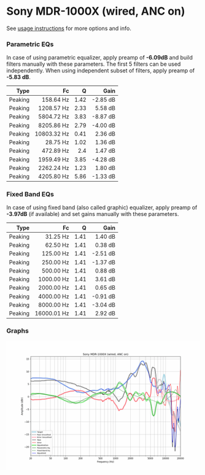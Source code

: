 # Sony MDR-1000X (wired, ANC on)
See [usage instructions](https://github.com/jaakkopasanen/AutoEq#usage) for more options and info.

### Parametric EQs
In case of using parametric equalizer, apply preamp of **-6.09dB** and build filters manually
with these parameters. The first 5 filters can be used independently.
When using independent subset of filters, apply preamp of **-5.83 dB**.

| Type    | Fc          |    Q | Gain     |
|--------:|------------:|-----:|---------:|
| Peaking | 158.64 Hz   | 1.42 | -2.85 dB |
| Peaking | 1208.57 Hz  | 2.33 | 5.58 dB  |
| Peaking | 5804.72 Hz  | 3.83 | -8.87 dB |
| Peaking | 8205.86 Hz  | 2.79 | -4.00 dB |
| Peaking | 10803.32 Hz | 0.41 | 2.36 dB  |
| Peaking | 28.75 Hz    | 1.02 | 1.36 dB  |
| Peaking | 472.89 Hz   | 2.4  | 1.47 dB  |
| Peaking | 1959.49 Hz  | 3.85 | -4.28 dB |
| Peaking | 2262.24 Hz  | 1.23 | 1.80 dB  |
| Peaking | 4205.80 Hz  | 5.86 | -1.33 dB |

### Fixed Band EQs
In case of using fixed band (also called graphic) equalizer, apply preamp of **-3.97dB**
(if available) and set gains manually with these parameters.

| Type    | Fc          |    Q | Gain     |
|--------:|------------:|-----:|---------:|
| Peaking | 31.25 Hz    | 1.41 | 1.40 dB  |
| Peaking | 62.50 Hz    | 1.41 | 0.38 dB  |
| Peaking | 125.00 Hz   | 1.41 | -2.51 dB |
| Peaking | 250.00 Hz   | 1.41 | -1.37 dB |
| Peaking | 500.00 Hz   | 1.41 | 0.88 dB  |
| Peaking | 1000.00 Hz  | 1.41 | 3.61 dB  |
| Peaking | 2000.00 Hz  | 1.41 | 0.65 dB  |
| Peaking | 4000.00 Hz  | 1.41 | -0.91 dB |
| Peaking | 8000.00 Hz  | 1.41 | -3.04 dB |
| Peaking | 16000.01 Hz | 1.41 | 2.92 dB  |

### Graphs
![](./Sony%20MDR-1000X%20(wired,%20ANC%20on).png)